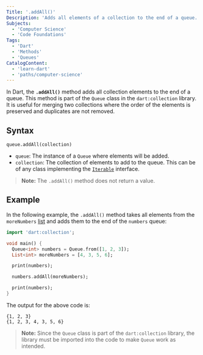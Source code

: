 ```yaml
---
Title: '.addAll()'
Description: 'Adds all elements of a collection to the end of a queue.'
Subjects:
  - 'Computer Science'
  - 'Code Foundations'
Tags:
  - 'Dart'
  - 'Methods'
  - 'Queues'
CatalogContent:
  - 'learn-dart'
  - 'paths/computer-science'
---
```


In Dart, the **`.addAll()`** method adds all collection elements to the end of a queue. This method is part of the `Queue` class in the `dart:collection` library. It is useful for merging two collections where the order of the elements is preserved and duplicates are not removed.

## Syntax

```pseudo
queue.addAll(collection)
```

- `queue`: The instance of a `Queue` where elements will be added.
- `collection`: The collection of elements to add to the queue. This can be of any class implementing the [`Iterable`](https://www.codecademy.com/resources/docs/dart/iterable) interface.

> **Note:** The `.addAll()` method does not return a value.

## Example

In the following example, the `.addAll()` method takes all elements from the `moreNumbers` [list](https://www.codecademy.com/resources/docs/dart/list) and adds them to the end of the `numbers` queue:

```dart
import 'dart:collection';

void main() {
  Queue<int> numbers = Queue.from([1, 2, 3]);
  List<int> moreNumbers = [4, 3, 5, 6];

  print(numbers);

  numbers.addAll(moreNumbers);

  print(numbers);
}
```

The output for the above code is:

```shell
{1, 2, 3}
{1, 2, 3, 4, 3, 5, 6}
```

> **Note:** Since the `Queue` class is part of the `dart:collection` library, the library must be imported into the code to make `Queue` work as intended.
